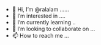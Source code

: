- 👋 Hi, I’m @ralalam ......
- 👀 I’m interested in ....
- 🌱 I’m currently learning ..
- 💞️ I’m looking to collaborate on ...
- 📫 How to reach me ...

<!---
ralalam/ralalam is a ✨ special ✨ repository because its `README.md` (this file) appears on your GitHub profile.
You can click the Preview link to take a look at your changes.
--->
